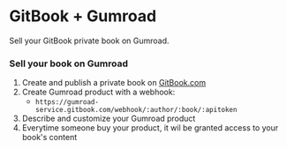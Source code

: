 # GitBook + Gumroad

Sell your GitBook private book on Gumroad.


### Sell your book on Gumroad

1. Create and publish a private book on [GitBook.com](https://www.gitbook.com)
2. Create Gumroad product with a webhook:
    - `https://gumroad-service.gitbook.com/webhook/:author/:book/:apitoken`
3. Describe and customize your Gumroad product
4. Everytime someone buy your product, it wil be granted access to your book's content


